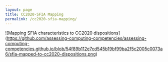 ```yaml
---
layout: page
title: CC2020-SFIA Mapping
permalink: /cc2020-sfia-mapping/
---
```


![Mapping SFIA characteristics to CC2020 dispositions]
(<https://github.com/assessing-computing-competencies/assessing-computing-competencies.github.io/blob/54f89b112e7cd545b19bf99ba2f5c2005c0073a6/sfia-mapped-to-cc2020-dispositions.png>)
